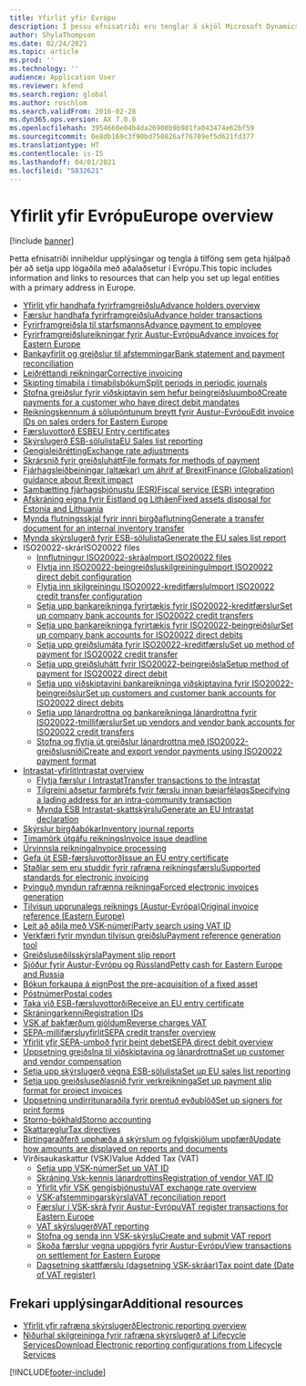 ```yaml
---
title: Yfirlit yfir Evrópu
description: Í þessu efnisatriði eru tenglar á skjöl Microsoft Dynamics 365 Finance fyrir Evrópu.
author: ShylaThompson
ms.date: 02/24/2021
ms.topic: article
ms.prod: ''
ms.technology: ''
audience: Application User
ms.reviewer: kfend
ms.search.region: global
ms.author: roschlom
ms.search.validFrom: 2016-02-28
ms.dyn365.ops.version: AX 7.0.0
ms.openlocfilehash: 3954660e04b4da26908b9b981fa043474e62bf59
ms.sourcegitcommit: 0e8db169c3f90bd750826af76709ef5d621fd377
ms.translationtype: HT
ms.contentlocale: is-IS
ms.lasthandoff: 04/01/2021
ms.locfileid: "5832621"
---
```

# <a name="europe-overview"></a><span data-ttu-id="9eb77-103">Yfirlit yfir Evrópu</span><span class="sxs-lookup"><span data-stu-id="9eb77-103">Europe overview</span></span>

[!include [banner](../includes/banner.md)]

<span data-ttu-id="9eb77-104">Þetta efnisatriði inniheldur upplýsingar og tengla á tilföng sem geta hjálpað þér að setja upp lögaðila með aðalaðsetur í Evrópu.</span><span class="sxs-lookup"><span data-stu-id="9eb77-104">This topic includes information and links to resources that can help you set up legal entities with a primary address in Europe.</span></span> 

- [<span data-ttu-id="9eb77-105">Yfirlit yfir handhafa fyrirframgreiðslu</span><span class="sxs-lookup"><span data-stu-id="9eb77-105">Advance holders overview</span></span>](emea-advance-holders.md)
 - [<span data-ttu-id="9eb77-106">Færslur handhafa fyrirframgreiðslu</span><span class="sxs-lookup"><span data-stu-id="9eb77-106">Advance holder transactions</span></span>](emea-advance-holders-transactions.md)
 - [<span data-ttu-id="9eb77-107">Fyrirframgreiðsla til starfsmanns</span><span class="sxs-lookup"><span data-stu-id="9eb77-107">Advance payment to employee</span></span>](tasks/advance-payment-employee.md)
- [<span data-ttu-id="9eb77-108">Fyrirframgreiðslureikningar fyrir Austur-Evrópu</span><span class="sxs-lookup"><span data-stu-id="9eb77-108">Advance invoices for Eastern Europe</span></span>](emea-advance-invoice.md)
- [<span data-ttu-id="9eb77-109">Bankayfirlit og greiðslur til afstemmingar</span><span class="sxs-lookup"><span data-stu-id="9eb77-109">Bank statement and payment reconciliation</span></span>](emea-bank-reconciliation.md)
- [<span data-ttu-id="9eb77-110">Leiðréttandi reikningar</span><span class="sxs-lookup"><span data-stu-id="9eb77-110">Corrective invoicing</span></span>](emea-corrective-invoice.md)
- [<span data-ttu-id="9eb77-111">Skipting tímabila í tímabilsbókum</span><span class="sxs-lookup"><span data-stu-id="9eb77-111">Split periods in periodic journals</span></span>](emea-create-post-periodic-journals.md)
- [<span data-ttu-id="9eb77-112">Stofna greiðslur fyrir viðskiptavin sem hefur beingreiðsluumboð</span><span class="sxs-lookup"><span data-stu-id="9eb77-112">Create payments for a customer who have direct debit mandates</span></span>](tasks/create-payments-customers-who-have-direct-debit-mandates.md)
- [<span data-ttu-id="9eb77-113">Reikningskennum á sölupöntunum breytt fyrir Austur-Evrópu</span><span class="sxs-lookup"><span data-stu-id="9eb77-113">Edit invoice IDs on sales orders for Eastern Europe</span></span>](emea-edit-invoice-id-sales-orders.md)
- [<span data-ttu-id="9eb77-114">Færsluvottorð ESB</span><span class="sxs-lookup"><span data-stu-id="9eb77-114">EU Entry certificates</span></span>](emea-entry-certificates.md)
- [<span data-ttu-id="9eb77-115">Skýrslugerð ESB-sölulista</span><span class="sxs-lookup"><span data-stu-id="9eb77-115">EU Sales list reporting</span></span>](emea-eu-sales-list.md)
- [<span data-ttu-id="9eb77-116">Gengisleiðrétting</span><span class="sxs-lookup"><span data-stu-id="9eb77-116">Exchange rate adjustments</span></span>](emea-exchange-rate-adjustments.md)
- [<span data-ttu-id="9eb77-117">Skrársnið fyrir greiðsluhátt</span><span class="sxs-lookup"><span data-stu-id="9eb77-117">File formats for methods of payment</span></span>](emea-select-file-formats-for-the-method-of-payments.md)
- [<span data-ttu-id="9eb77-118">Fjárhagsleiðbeiningar (altækar) um áhrif af Brexit</span><span class="sxs-lookup"><span data-stu-id="9eb77-118">Finance (Globalization) guidance about Brexit impact</span></span>](https://businesscenter.mbs.microsoft.com/#contentdetail/GuidanceBrexitImpact)
- [<span data-ttu-id="9eb77-119">Samþætting fjárhagsþjónustu (ESR)</span><span class="sxs-lookup"><span data-stu-id="9eb77-119">Fiscal service (ESR) integration</span></span>](emea-fiscal-service-integration.md)
- [<span data-ttu-id="9eb77-120">Afskráning eigna fyrir Eistland og Litháen</span><span class="sxs-lookup"><span data-stu-id="9eb77-120">Fixed assets disposal for Estonia and Lithuania</span></span>](emea-credit-note-reverse-fixed-asset-sale.md)
- [<span data-ttu-id="9eb77-121">Mynda flutningsskjal fyrir innri birgðaflutning</span><span class="sxs-lookup"><span data-stu-id="9eb77-121">Generate a transfer document for an internal inventory transfer</span></span>](tasks/transfer-document-internal-inventory-transfer.md)
- [<span data-ttu-id="9eb77-122">Mynda skýrslugerð fyrir ESB-sölulista</span><span class="sxs-lookup"><span data-stu-id="9eb77-122">Generate the EU sales list report</span></span>](tasks/eur-00011-eu-sales-list-report.md)
- <span data-ttu-id="9eb77-123">ISO20022-skrár</span><span class="sxs-lookup"><span data-stu-id="9eb77-123">ISO20022 files</span></span>
  - [<span data-ttu-id="9eb77-124">Innflutningur ISO20022-skráa</span><span class="sxs-lookup"><span data-stu-id="9eb77-124">Import ISO20022 files</span></span>](emea-ISO20022-file-formats.md)
  - [<span data-ttu-id="9eb77-125">Flytja inn ISO20022-beingreiðsluskilgreiningu</span><span class="sxs-lookup"><span data-stu-id="9eb77-125">Import ISO20022 direct debit configuration</span></span>](tasks/import-iso20022-direct-debit-configuration.md)
  - [<span data-ttu-id="9eb77-126">Flytja inn skilgreiningu ISO20022-kreditfærslu</span><span class="sxs-lookup"><span data-stu-id="9eb77-126">Import ISO20022 credit transfer configuration</span></span>](tasks/import-iso20022-credit-transfer-configuration.md)
  - [<span data-ttu-id="9eb77-127">Setja upp bankareikninga fyrirtækis fyrir ISO20022-kreditfærslur</span><span class="sxs-lookup"><span data-stu-id="9eb77-127">Set up company bank accounts for ISO20022 credit transfers</span></span>](tasks/set-up-company-bank-accounts-iso20022-credit-transfers.md)
  - [<span data-ttu-id="9eb77-128">Setja upp bankareikninga fyrirtækis fyrir ISO20022-beingreiðslur</span><span class="sxs-lookup"><span data-stu-id="9eb77-128">Set up company bank accounts for ISO20022 direct debits</span></span>](tasks/set-up-company-bank-accounts-iso20022-direct-debits.md)
  - [<span data-ttu-id="9eb77-129">Setja upp greiðslumáta fyrir ISO20022-kreditfærslu</span><span class="sxs-lookup"><span data-stu-id="9eb77-129">Set up method of payment for ISO20022 credit transfer</span></span>](tasks/set-up-method-payment-iso20022-credit-transfer.md)
  - [<span data-ttu-id="9eb77-130">Setja upp greiðsluhátt fyrir ISO20022-beingreiðsla</span><span class="sxs-lookup"><span data-stu-id="9eb77-130">Setup method of payment for ISO20022 direct debit</span></span>](tasks/setup-method-payment-iso20022-direct-debit.md)
  - [<span data-ttu-id="9eb77-131">Setja upp viðskiptavini bankareikninga viðskiptavina fyrir ISO20022-beingreiðslur</span><span class="sxs-lookup"><span data-stu-id="9eb77-131">Set up customers and customer bank accounts for ISO20022 direct debits</span></span>](tasks/set-up-bank-accounts-iso20022-direct-debits.md)
  - [<span data-ttu-id="9eb77-132">Setja upp lánardrottna og bankareikninga lánardrottna fyrir ISO20022-tmillifærslur</span><span class="sxs-lookup"><span data-stu-id="9eb77-132">Set up vendors and vendor bank accounts for ISO20022 credit transfers</span></span>](tasks/set-up-vendor-iso20022-credit-transfers.md)
  - [<span data-ttu-id="9eb77-133">Stofna og flytja út greiðslur lánardrottna með ISO20022-greiðslusniði</span><span class="sxs-lookup"><span data-stu-id="9eb77-133">Create and export vendor payments using ISO20022 payment format</span></span>](tasks/create-export-vendor-payments-iso20022-payment-format.md)
- [<span data-ttu-id="9eb77-134">Intrastat-yfirlit</span><span class="sxs-lookup"><span data-stu-id="9eb77-134">Intrastat overview</span></span>](emea-intrastat.md)
  - [<span data-ttu-id="9eb77-135">Flytja færslur í Intrastat</span><span class="sxs-lookup"><span data-stu-id="9eb77-135">Transfer transactions to the Intrastat</span></span>](tasks/transfer-transactions-intrastat.md)
  - [<span data-ttu-id="9eb77-136">Tilgreini aðsetur farmbréfs fyrir færslu innan bæjarfélags</span><span class="sxs-lookup"><span data-stu-id="9eb77-136">Specifying a lading address for an intra-community transaction</span></span>](tasks/eur-00002-specify-lading-address-intra-community.md)
  - [<span data-ttu-id="9eb77-137">Mynda ESB Intrastat-skattskýrslu</span><span class="sxs-lookup"><span data-stu-id="9eb77-137">Generate an EU Intrastat declaration</span></span>](tasks/eur-00002-eu-intrastat-declaration.md)
- [<span data-ttu-id="9eb77-138">Skýrslur birgðabókar</span><span class="sxs-lookup"><span data-stu-id="9eb77-138">Inventory journal reports</span></span>](emea-set-up-report-inventory-journal-names.md)
- [<span data-ttu-id="9eb77-139">Tímamörk útgáfu reiknings</span><span class="sxs-lookup"><span data-stu-id="9eb77-139">Invoice issue deadline</span></span>](emea-invoice-issue-deadline.md)
- [<span data-ttu-id="9eb77-140">Úrvinnsla reikninga</span><span class="sxs-lookup"><span data-stu-id="9eb77-140">Invoice processing</span></span>](emea-invoice-processing.md)
- [<span data-ttu-id="9eb77-141">Gefa út ESB-færsluvottorð</span><span class="sxs-lookup"><span data-stu-id="9eb77-141">Issue an EU entry certificate</span></span>](tasks/eur-00012-issue-eu-entry-certificate.md)
- [<span data-ttu-id="9eb77-142">Staðlar sem eru studdir fyrir rafræna reikningsfærslu</span><span class="sxs-lookup"><span data-stu-id="9eb77-142">Supported standards for electronic invoicing</span></span>](emea-oioubl-standards-electronic-invoicing.md)
- [<span data-ttu-id="9eb77-143">Þvinguð myndun rafrænna reikninga</span><span class="sxs-lookup"><span data-stu-id="9eb77-143">Forced electronic invoices generation</span></span>](emea-eur-forced-einvoices.md)
- [<span data-ttu-id="9eb77-144">Tilvísun upprunalegs reiknings (Austur-Evrópa)</span><span class="sxs-lookup"><span data-stu-id="9eb77-144">Original invoice reference (Eastern Europe)</span></span>](tasks/ee-00004-original-invoice-reference.md)
- [<span data-ttu-id="9eb77-145">Leit að aðila með VSK-númeri</span><span class="sxs-lookup"><span data-stu-id="9eb77-145">Party search using VAT ID</span></span>](tasks/eur-00015-party-search-vat-id.md)
- [<span data-ttu-id="9eb77-146">Verkfæri fyrir myndun tilvísun greiðslu</span><span class="sxs-lookup"><span data-stu-id="9eb77-146">Payment reference generation tool</span></span>](tasks/ee-00015-payment-reference-generation-tool.md)
- [<span data-ttu-id="9eb77-147">Greiðsluseðilsskýrsla</span><span class="sxs-lookup"><span data-stu-id="9eb77-147">Payment slip report</span></span>](emea-eur-payment-slip-report-giro.md)
- [<span data-ttu-id="9eb77-148">Sjóður fyrir Austur-Evrópu og Rússland</span><span class="sxs-lookup"><span data-stu-id="9eb77-148">Petty cash for Eastern Europe and Russia</span></span>](emea-petty-cash.md)
- [<span data-ttu-id="9eb77-149">Bókun forkaupa á eign</span><span class="sxs-lookup"><span data-stu-id="9eb77-149">Post the pre-acquisition of a fixed asset</span></span>](emea-pre-acquisition-acquisition-fixed-asset.md)
- [<span data-ttu-id="9eb77-150">Póstnúmer</span><span class="sxs-lookup"><span data-stu-id="9eb77-150">Postal codes</span></span>](emea-import-create-postal-codes-manually.md)
- [<span data-ttu-id="9eb77-151">Taka við ESB-færsluvottorði</span><span class="sxs-lookup"><span data-stu-id="9eb77-151">Receive an EU entry certificate</span></span>](tasks/eur-00012-receive-eu-entry-certificate.md)
- [<span data-ttu-id="9eb77-152">Skráningarkenni</span><span class="sxs-lookup"><span data-stu-id="9eb77-152">Registration IDs</span></span>](emea-registration-ids.md)
- [<span data-ttu-id="9eb77-153">VSK af bakfærðum gjöldum</span><span class="sxs-lookup"><span data-stu-id="9eb77-153">Reverse charges VAT</span></span>](emea-reverse-charge.md)
- [<span data-ttu-id="9eb77-154">SEPA-millifærsluyfirlit</span><span class="sxs-lookup"><span data-stu-id="9eb77-154">SEPA credit transfer overview</span></span>](../accounts-payable/sepa-credit-transfer.md)
- [<span data-ttu-id="9eb77-155">Yfirlit yfir SEPA-umboð fyrir beint debet</span><span class="sxs-lookup"><span data-stu-id="9eb77-155">SEPA direct debit overview</span></span>](../accounts-receivable/sepa-direct-debit-overview.md)
- [<span data-ttu-id="9eb77-156">Uppsetning greiðslna til viðskiptavina og lánardrottna</span><span class="sxs-lookup"><span data-stu-id="9eb77-156">Set up customer and vendor compensation</span></span>](emea-compensation-customer-vendor-transactions.md)
- [<span data-ttu-id="9eb77-157">Setja upp skýrslugerð vegna ESB-sölulista</span><span class="sxs-lookup"><span data-stu-id="9eb77-157">Set up EU sales list reporting</span></span>](tasks/eur-00011-eu-sales-list-reporting.md)
- [<span data-ttu-id="9eb77-158">Setja upp greiðsluseðlasnið fyrir verkreikninga</span><span class="sxs-lookup"><span data-stu-id="9eb77-158">Set up payment slip format for project invoices</span></span>](tasks/set-up-payment-slip-format-project-invoices.md)
- [<span data-ttu-id="9eb77-159">Uppsetning undirritunaraðila fyrir prentuð eyðublöð</span><span class="sxs-lookup"><span data-stu-id="9eb77-159">Set up signers for print forms</span></span>](emea-set-up-signers-for-printing-forms.md)
- [<span data-ttu-id="9eb77-160">Storno-bókhald</span><span class="sxs-lookup"><span data-stu-id="9eb77-160">Storno accounting</span></span>](emea-storno.md)
- [<span data-ttu-id="9eb77-161">Skattareglur</span><span class="sxs-lookup"><span data-stu-id="9eb77-161">Tax directives</span></span>](emea-tax-directives.md)
- [<span data-ttu-id="9eb77-162">Birtingaraðferð upphæða á skýrslum og fylgiskjölum uppfærð</span><span class="sxs-lookup"><span data-stu-id="9eb77-162">Update how amounts are displayed on reports and documents</span></span>](emea-amount-printing-forms.md)
- <span data-ttu-id="9eb77-163">Virðisaukaskattur (VSK)</span><span class="sxs-lookup"><span data-stu-id="9eb77-163">Value Added Tax (VAT)</span></span>
  - [<span data-ttu-id="9eb77-164">Setja upp VSK-númer</span><span class="sxs-lookup"><span data-stu-id="9eb77-164">Set up VAT ID</span></span>](tasks/eur-00015-vat-id.md)
  - [<span data-ttu-id="9eb77-165">Skráning Vsk-kennis lánardrottins</span><span class="sxs-lookup"><span data-stu-id="9eb77-165">Registration of vendor VAT ID</span></span>](tasks/eur-00015-registration-vendor-vat-id.md)
  - [<span data-ttu-id="9eb77-166">Yfirlit yfir VSK gengisþjónustu</span><span class="sxs-lookup"><span data-stu-id="9eb77-166">VAT exchange rate overview</span></span>](emea-vat-exchange-rate.md)
  - [<span data-ttu-id="9eb77-167">VSK-afstemmingarskýrsla</span><span class="sxs-lookup"><span data-stu-id="9eb77-167">VAT reconciliation report</span></span>](tasks/eur-00018-vat-reconciliation-report.md)
  - [<span data-ttu-id="9eb77-168">Færslur í VSK-skrá fyrir Austur-Evrópu</span><span class="sxs-lookup"><span data-stu-id="9eb77-168">VAT register transactions for Eastern Europe</span></span>](emea-vat-register-transactions.md)
  - [<span data-ttu-id="9eb77-169">VAT skýrslugerð</span><span class="sxs-lookup"><span data-stu-id="9eb77-169">VAT reporting</span></span>](emea-vat-reporting.md)
  - [<span data-ttu-id="9eb77-170">Stofna og senda inn VSK-skýrslu</span><span class="sxs-lookup"><span data-stu-id="9eb77-170">Create and submit VAT report</span></span>](tasks/create-submit-vat-report.md)
  - [<span data-ttu-id="9eb77-171">Skoða færslur vegna uppgjörs fyrir Austur-Evrópu</span><span class="sxs-lookup"><span data-stu-id="9eb77-171">View transactions on settlement for Eastern Europe</span></span>](emea-transactions-settlement-form.md)
  - [<span data-ttu-id="9eb77-172">Dagsetning skattfærslu (dagsetning VSK-skráar)</span><span class="sxs-lookup"><span data-stu-id="9eb77-172">Tax point date (Date of VAT register)</span></span>](emea-tax-point-date.md)

## <a name="additional-resources"></a><span data-ttu-id="9eb77-173">Frekari upplýsingar</span><span class="sxs-lookup"><span data-stu-id="9eb77-173">Additional resources</span></span>

- [<span data-ttu-id="9eb77-174">Yfirlit yfir rafræna skýrslugerð</span><span class="sxs-lookup"><span data-stu-id="9eb77-174">Electronic reporting overview</span></span>](../../dev-itpro/analytics/general-electronic-reporting.md)
- [<span data-ttu-id="9eb77-175">Niðurhal skilgreininga fyrir rafræna skýrslugerð af Lifecycle Services</span><span class="sxs-lookup"><span data-stu-id="9eb77-175">Download Electronic reporting configurations from Lifecycle Services</span></span>](../../dev-itpro/analytics/download-electronic-reporting-configuration-lcs.md)


[!INCLUDE[footer-include](../../includes/footer-banner.md)]
